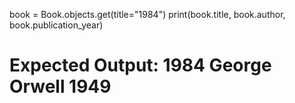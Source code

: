 book = Book.objects.get(title="1984")
print(book.title, book.author, book.publication_year)
# Expected Output: 1984 George Orwell 1949
